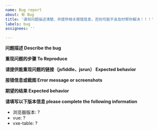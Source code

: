 ```yaml
---
name: Bug report
about: 有 Bug
title: '请将问题描述清楚、并提供相关报错信息，否则可能不会及时帮你解决！！！'
labels: bug
assignees: ''

---
```


**问题描述 Describe the bug**


**重现问题的步骤 To Reproduce**


**请提供能重现问题的链接（jsfiddle、jsrun） Expected behavior**


**报错信息或截图 Error message or screenshots**


**期望的结果 Expected behavior**


**请填写以下版本信息 please complete the following information**
 - 浏览器版本: ?
 - vue: ?
 - vxe-table: ?
